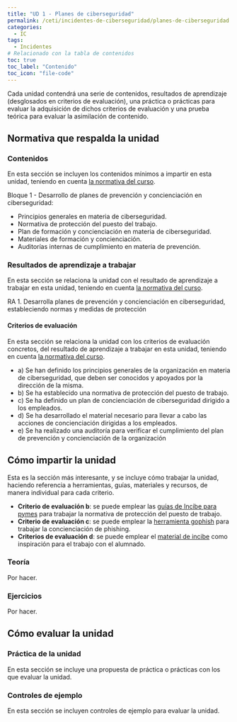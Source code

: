 ```yaml
---
title: "UD 1 - Planes de ciberseguridad"
permalink: /ceti/incidentes-de-ciberseguridad/planes-de-ciberseguridad
categories:
  - IC
tags:
  - Incidentes
# Relacionado con la tabla de contenidos
toc: true
toc_label: "Contenido"
toc_icon: "file-code"
---
```


Cada unidad contendrá una serie de contenidos, resultados de aprendizaje (desglosados en criterios de evaluación), una práctica o prácticas para evaluar la adquisición de dichos criterios de evaluación y una prueba teórica para evaluar la asimilación de contenido.

## Normativa que respalda la unidad

### Contenidos

En esta sección se incluyen los contenidos mínimos a impartir en esta unidad, teniendo en cuenta [la normativa del curso](https://www.boe.es/diario_boe/txt.php?id=BOE-A-2020-4963).

Bloque 1 - Desarrollo de planes de prevención y concienciación en ciberseguridad:

- Principios generales en materia de ciberseguridad.
- Normativa de protección del puesto del trabajo.
- Plan de formación y concienciación en materia de ciberseguridad.
- Materiales de formación y concienciación.
- Auditorías internas de cumplimiento en materia de prevención.

### Resultados de aprendizaje a trabajar

En esta sección se relaciona la unidad con el resultado de aprendizaje a trabajar en esta unidad, teniendo en cuenta [la normativa del curso](https://www.boe.es/diario_boe/txt.php?id=BOE-A-2020-4963).

RA 1. Desarrolla planes de prevención y concienciación en ciberseguridad, estableciendo normas y medidas de protección

#### Criterios de evaluación

En esta sección se relaciona la unidad con los criterios de evaluación concretos, del resultado de aprendizaje a trabajar en esta unidad, teniendo en cuenta [la normativa del curso](https://www.boe.es/diario_boe/txt.php?id=BOE-A-2020-4963).

- a) Se han definido los principios generales de la organización en materia de ciberseguridad, que deben ser conocidos y apoyados por la dirección de la misma.
- b) Se ha establecido una normativa de protección del puesto de trabajo.
- c) Se ha definido un plan de concienciación de ciberseguridad dirigido a los empleados.
- d) Se ha desarrollado el material necesario para llevar a cabo las acciones de concienciación dirigidas a los empleados.
- e) Se ha realizado una auditoría para verificar el cumplimiento del plan de prevención y concienciación de la organización

## Cómo impartir la unidad

Esta es la sección más interesante, y se incluye cómo trabajar la unidad, haciendo referencia a herramientas, guías, materiales y recursos, de manera individual para cada criterio.

- **Criterio de evaluación b**: se puede emplear las [guías de Incibe para pymes](https://www.incibe.es/protege-tu-empresa/herramientas/politicas) para trabajar la normativa de protección del puesto de trabajo.
- **Criterio de evaluación c**: se puede emplear la [herramienta gophish](https://getgophish.com/) para trabajar la concienciación de phishing.
- **Criterios de evaluación d**: se puede emplear el [material de incibe](https://www.incibe.es/protege-tu-empresa/kit-concienciacion) como inspiración para el trabajo con el alumnado.

### Teoría

Por hacer.

### Ejercicios

Por hacer.

## Cómo evaluar la unidad

### Práctica de la unidad

En esta sección se incluye una propuesta de práctica o prácticas con los que evaluar la unidad.

### Controles de ejemplo

En esta sección se incluyen controles de ejemplo para evaluar la unidad.
